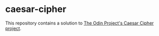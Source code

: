 # caesar-cipher

This repository contains a solution to [The Odin Project's Caesar Cipher project](https://www.theodinproject.com/lessons/ruby-caesar-cipher).
